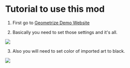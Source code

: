 # Tutorial to use this mod
1. First go to [Geometrize Demo Website](https://www.samcodes.co.uk/project/geometrize-haxe-web/)

2. Basically you need to set those settings and it's all.

![](https://github.com/ShineUA/geometrize2gd-mod-geode/blob/main/2024-02-22%20at%2006-17-03.png)

3. Also you will need to set color of imported art to black.

![](https://github.com/ShineUA/geometrize2gd-mod-geode/blob/main/2024-02-22%20at%2006-27-57.png)
